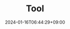 ---
weight: 999
title: "Tool"
description: ""
icon: Tooltip
date: "2024-01-16T06:44:29+09:00"
lastmod: "2024-01-16T06:44:29+09:00"
draft: false
toc: true
---